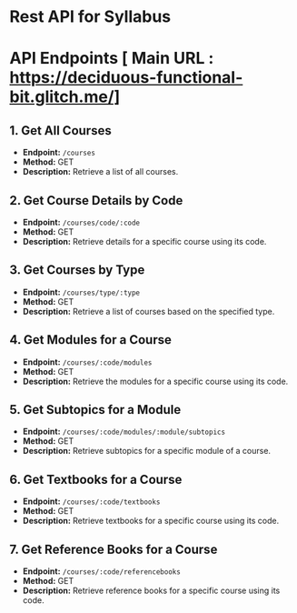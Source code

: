 # Rest API for Syllabus
 
# API Endpoints [ Main URL : https://deciduous-functional-bit.glitch.me/]

## 1. Get All Courses
- **Endpoint:** `/courses`
- **Method:** GET
- **Description:** Retrieve a list of all courses.

## 2. Get Course Details by Code
- **Endpoint:** `/courses/code/:code`
- **Method:** GET
- **Description:** Retrieve details for a specific course using its code.

## 3. Get Courses by Type
- **Endpoint:** `/courses/type/:type`
- **Method:** GET
- **Description:** Retrieve a list of courses based on the specified type.

## 4. Get Modules for a Course
- **Endpoint:** `/courses/:code/modules`
- **Method:** GET
- **Description:** Retrieve the modules for a specific course using its code.

## 5. Get Subtopics for a Module
- **Endpoint:** `/courses/:code/modules/:module/subtopics`
- **Method:** GET
- **Description:** Retrieve subtopics for a specific module of a course.

## 6. Get Textbooks for a Course
- **Endpoint:** `/courses/:code/textbooks`
- **Method:** GET
- **Description:** Retrieve textbooks for a specific course using its code.

## 7. Get Reference Books for a Course
- **Endpoint:** `/courses/:code/referencebooks`
- **Method:** GET
- **Description:** Retrieve reference books for a specific course using its code.
